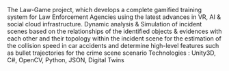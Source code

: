 The Law-Game project, which develops a complete gamified training system for 
Law Enforcement Agencies using the latest advances in VR, AI & social cloud infrastructure.
Dynamic analysis & Simulation of incident scenes based on the relationships of the identified objects & evidences with each other and their topology within 
the incident scene for the estimation of the collision speed in car accidents and determine high-level features such as bullet trajectories for the crime scene scenario
Technologies : Unity3D, C#, OpenCV, Python, JSON, Digital Twins
